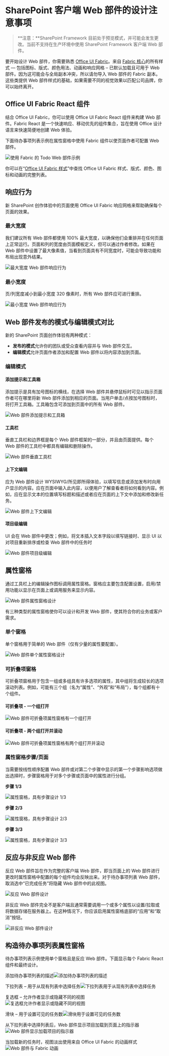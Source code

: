 # <a name="design-considerations-for-sharepoint-client-side-web-parts"></a>SharePoint 客户端 Web 部件的设计注意事项

>**注意：**SharePoint Framework 目前处于预览模式，并可能会发生更改。当前不支持在生产环境中使用 SharePoint Framework 客户端 Web 部件。
>

要开始设计 Web 部件，你需要熟悉 [Office UI Fabric](http://dev.office.com/fabric)。来自 [Fabric 核心](https://github.com/OfficeDev/office-ui-fabric-core)的所有样式 — 包括图标、版式、颜色用法、动画和响应网格 – 已默认加载且可用于 Web 部件。因为这可能会与全局副本冲突，所以请勿导入 Web 部件的 Fabric 副本。这些类提供 Web 部件样式的基础，如果需要不同的视觉效果以匹配公司品牌，你可以始终离开。

## <a name="office-ui-fabric-react-components"></a>Office UI Fabric React 组件

结合 Office UI Fabric，你可以使用 Office UI Fabric React 组件来构建 Web 部件。Fabric React 是一个快速响应、移动优先的组件集合，旨在使用 Office 设计语言来快速简便地创建 Web 体验。

下面待办事项列表示例在属性窗格中使用 Fabric 组件以使页面作者可配置 Web 部件。

![使用 Fabric 的 Todo Web 部件示例](../../../../images/design-wp-todo-example.png)

你可以在“[Office UI Fabric 样式](http://dev.office.com/fabric/styles)”中查找 Office UI Fabric 样式、版式、颜色、图标和动画的完整列表。


## <a name="responsive-behavior"></a>响应行为

新 SharePoint 创作体验中的页面使用 Office UI Fabric 响应网格来帮助确保每个页面的效果。 

### <a name="max-width"></a>最大宽度

我们建议所有 Web 部件都使用 100% 最大宽度，以确保他们会重排并在任何页面上正常运行。页面和列的宽度由页面模板定义，但可以通过作者修改。如果在 Web 部件中设置了最大像素值，当看到页面具有不同宽度时，可能会导致功能和布局出现意外结果。

![最大宽度 Web 部件响应行为](../../../../images/design-wp-responsive-max-width.png)

### <a name="min-width"></a>最小宽度

页/列宽度减小到最小宽度 320 像素时，所有 Web 部件应可进行重排。

![最小宽度 Web 部件响应行为](../../../../images/design-wp-responsive-min-width.png)

## <a name="web-part-published-mode-vs-edit-mode"></a>Web 部件发布的模式与编辑模式对比

新的 SharePoint 页面创作体验有两种模式：

* **发布的模式**允许你的团队或受众查看内容并与 Web 部件交互。
* **编辑模式**允许页面作者添加和配置 Web 部件以将内容添加到页面。

### <a name="edit-mode"></a>编辑模式

#### <a name="add-hint-and-toolbox"></a>添加提示和工具箱

添加提示是具有加号图标的横线，在选择 Web 部件并悬停鼠标时可见以指示页面作者可在哪里将新 Web 部件添加到相应的页面。当用户单击/点按加号图标时，将打开工具箱。工具箱包含可添加到页面中的所有 Web 部件。

![Web 部件添加提示和工具箱](../../../../images/design-wp-toolbox.png)

#### <a name="toolbar"></a>工具栏

垂直工具栏和边界框是每个 Web 部件框架的一部分，并且由页面提供。每个 Web 部件的工具栏中都具有编辑和删除操作。

![Web 部件垂直工具栏](../../../../images/design-wp-toolbar.png)

#### <a name="contextual-edits"></a>上下文编辑

应为 Web 部件设计 WYSIWYG/所见即所得体验，以填写信息或添加发布时向用户显示的内容。应在页面中输入此内容，以便用户了解查看者将如何看到内容。例如，应在显示文本的位置填写标题和描述或者应在页面的上下文中添加和修改新任务。

![Web 部件上下文编辑](../../../../images/design-wp-contexual-edits.png)

#### <a name="item-level-edits"></a>项目级编辑

UI 会在 Web 部件中更改；例如，将文本插入文本字段以填写链接时、显示 UI 以对项目重新排序或检查 Web 部件中的任务时

![Web 部件项目级编辑](../../../../images/design-wp-item-level-edits.png)

## <a name="property-panes"></a>属性窗格

通过工具栏上的编辑操作图标调用属性窗格。窗格应主要包含配置设置，启用/禁用功能以显示在页面上或调用服务来显示内容。

![Web 部件属性窗格设计](../../../../images/design-wp-pp.png)

有三种类型的属性窗格使你可以设计和开发 Web 部件，使其符合你的业务或客户需求。

### <a name="single-pane"></a>单个窗格

单个窗格用于简单的 Web 部件（仅有少量的属性要配置）。

![Web 部件单个属性窗格设计](../../../../images/design-wp-pp-single.png)

### <a name="accordion-pane"></a>可折叠项窗格

可折叠项窗格用于包含一组或多组具有许多选项的属性，其中组将生成较长的选项滚动列表。例如，可能有三个组（名为“属性”、“外观”和“布局”），每个组都有十个组件。

#### <a name="accordion---one-group-open"></a>可折叠项 - 一个组打开

![Web 部件可折叠项属性窗格有一个组打开](../../../../images/design-wp-pp-accordion.png)

#### <a name="accordion--two-groups-open-and-scrolled"></a>可折叠项 - 两个组打开并滚动

![Web 部件可折叠项属性窗格有两个组打开并滚动](../../../../images/design-wp-pp-accordion-groups.png)


### <a name="property-pane-stepspages"></a>属性窗格步骤/页面

当需要按线性顺序配置 Web 部件或对第二个步骤中显示的第一个步骤影响选项做出选择时，步骤窗格用于对多个步骤或页面中的属性进行分组。

**步骤 1/3**
![属性窗格，具有步骤设计 1/3](../../../../images/design-wp-pp-pages-step1.png)

**步骤 2/3**
![属性窗格，具有步骤设计 2/3](../../../../images/design-wp-pp-pages-step2.png)

**步骤 3/3**
![属性窗格，具有步骤设计 3/3](../../../../images/design-wp-pp-pages-step3.png)


## <a name="reactive-vs-non-reactive-web-parts"></a>反应与非反应 Web 部件

反应 Web 部件旨在作为完整的客户端 Web 部件，即当页面上的 Web 部件进行更改时属性窗格中配置的每个组件均会反映出来。对于待办事项列表 Web 部件，取消选中“已完成任务”将隐藏 Web 部件中的此视图。

![反应 Web 部件设计](../../../../images/design-wp-pp-reactive.png)

非反应 Web 部件完全不是客户端且通常需要调用一个或多个属性以设置/拉取或将数据存储在服务器上。在这种情况下，你应该启用属性窗格底部的“应用”和“取消”按钮。

![非反应 Web 部件设计](../../../../images/design-wp-pp-non-reactive.png)

## <a name="constructing-the-to-do-list-property-pane"></a>构造待办事项列表属性窗格

待办事项列表示例使用单个窗格且是反应 Web 部件。下面显示每个 Fabric React 组件和最终设计。

添加待办事项列表的描述![添加待办事项列表的描述](../../../../images/design-wp-todo-pp-description.png)

下拉列表 – 用于从现有列表中选择任务![下拉列表用于从现有列表中选择任务](../../../../images/design-wp-todo-pp-dropdown.png)

复选框 – 允许作者显示或隐藏不同的视图![复选框允许作者显示或隐藏不同的视图](../../../../images/design-wp-todo-pp-checkbox.png)

滑块 – 用于设置可见的任务数![滑块用于设置可见的任务数](../../../../images/design-wp-todo-pp-slider.png)

从下拉列表中选择列表后，Web 部件显示项目加载到页面上的指示器![Web 部件显示加载项目的指示器](../../../../images/design-wp-todo-loading-indicator.png)

当加载新的任务时，视图淡出使用来自 Office UI Fabric 的动画样式![Web 部件与 Fabric 动画](../../../../images/design-wp-todo-fabric-animations.png)
